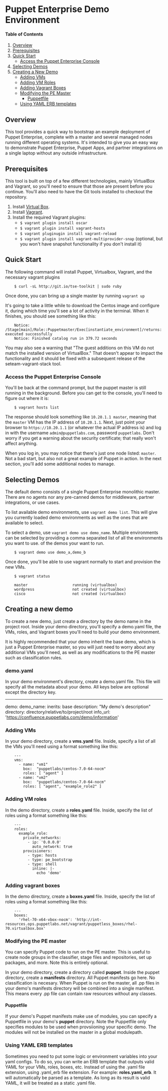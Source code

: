 # Puppet Enterprise Demo Environment

#### Table of Contents

1. [Overview](#overview)
2. [Prerequisites](#prerequisites)
3. [Quick Start](#quick-start)
    * [Access the Puppet Enterprise Console](#access-the-puppet-enterprise-console)
4. [Selecting Demos](#selecting-demos)
5. [Creating a New Demo](#creating-a-new-demo)
    * [Adding VMs](#adding-vms)
    * [Adding VM Roles](#adding-vm-roles)
    * [Adding Vagrant Boxes](#adding-vagrant-boxes)
    * [Modifying the PE Master](#modifying-the-pe-master)
        * [Puppetfile](#puppetfile)
    * [Using YAML ERB templates](#using-yaml-erb-templates)


## Overview

This tool provides a quick way to bootstrap an example deployment of Puppet
Enterprise, complete with a master and several managed nodes running different
operating systems. It's intended to give you an easy way to demonstrate Puppet
Enterprise, Puppet Apps, and partner integrations  on a single laptop without 
any outside infrastructure.

## Prerequisites 

This tool is built on top of a few different technologies, mainly VirtualBox
and Vagrant, so you'll need to ensure that those are present before you
continue. You'll also need to have the Git tools installed to checkout the
repository. 

1. Install [Virtual Box](https://www.virtualbox.org/wiki/Downloads).
2. Install [Vagrant](http://vagrantup.com/).
3. Install the required Vagrant plugins:
    * `$ vagrant plugin install oscar`
    * `$ vagrant plugin install vagrant-hosts`
    * `$ vagrant pluginugin install vagrant-reload`
    * `$ vagrant plugin install vagrant-multiprovider-snap` (optional, but you won't have snapshot functionality if you don't install it)

## Quick Start

The following command will install Puppet, Virtualbox, Vagrant, and the
necessary vagrant plugins

        $ curl -sL http://git.io/tse-toolkit | sudo ruby

Once done, you can bring up a single master by running `vagrant up`

It's going to take a little while to download the Centos image and configure
it, during which time you'll see a lot of activity in the terminal. When it
finishes, you should see something like this:

        Notice: /Stage[main]/Role::Puppetmaster/Exec[instantiate_environment]/returns: executed successfully
        Notice: Finished catalog run in 379.72 seconds

You may also see a warning that "The guest additions on this VM do not match
the installed version of VirtualBox." That doesn't appear to impact the
functionality and it should be fixed with a subsequent release of the
seteam-vagrant-stack tool.

### Access the Puppet Enterprise Console

You'll be back at the command prompt, but the puppet master is still running in
the background. Before you can get to the console, you'll need to figure out
where it is:

        $ vagrant hosts list

The response should look something like `10.20.1.1 master`, meaning that the
`master` VM has the IP address of `10.20.1.1`. Next, just point your browser to
`https://10.20.1.1` (or whatever the actual IP address is) and log in with the
username `admin@puppetlabs.com`, password `puppetlabs`. Don't worry if you get
a warning about the security certificate; that really won't affect anything. 

When you log in, you may notice that there's just one node listed: `master`.
Not a bad start, but also not a great example of Puppet in action. In the next
section, you'll add some additional nodes to manage.

## Selecting Demos

The default demo consists of a single Puppet Enterprise monolithic master.  There
are no agents nor any pre-canned demos for middleware, partner integrations, or
use cases.

To list available demo environments, use `vagrant demo list`.  This will give
you currently loaded demo environments as well as the ones that are available
to select.

To select a demo, use `vagrant demo use demo_name`.  Multiple environments can
be selected by providing a comma separated list of all the environments you
want to use.  of the demos your want to run.

        $ vagrant demo use demo_a,demo_b

Once done, you'll be able to use vagrant normally to start and provision the
new VMs.

        $ vagrant status

        master                    running (virtualbox)
        wordpress                 not created (virtualbox)
        cisco                     not created (virtualbox)

## Creating a new demo

To create a new demo, just create a directory by the demo name in the project
root. Inside your demo directory, you'll specify a demo.yaml file, the VMs,
roles, and Vagrant boxes you'll need to build your demo environment.

It is highly recommended that your demo inherit the base demo, which is just a
Puppet Enterprise master, so you will just need to worry about any additional
VMs you'll need, as well as any modifications to the PE master such as
classification rules.

### demo.yaml

In your demo environment's directory, create a demo.yaml file.  This file will
specify all the metadata about your demo. All keys below are optional except
the directory key.

---
demo:
  demo_name:
    inerits: base
    description: "My demo's description"
    directory: directory/relative/to/project/root
    info_url: 'https://confluence.puppetlabs.com/demo/information'

### Adding VMs

In your demo directory, create a **vms.yaml** file.  Inside, specify a list of
all the VMs you'll need using a format something like this:

        ---
        vms:
          - name: "vm1"
            box:  "puppetlabs/centos-7.0-64-nocm"
            roles: [ "agent" ]
          - name: "vm2"
            box:  "puppetlabs/centos-7.0-64-nocm"
            roles: [ "agent", "example_role2" ]


### Adding VM roles

In the demo directory, create a **roles.yaml** file. Inside, specify the list
of roles using a format something like this: 

        ---
        roles:
          example_role:
            private_networks:
              - ip: '0.0.0.0'
                auto_network: true
            provisioners:
              - type: hosts
              - type: pe_bootstrap
              - type: shell
                inline: |-
                  echo 'demo'

### Adding vagrant boxes

In the demo directory, create a **boxes.yaml** file. Inside, specify the list
of roles using a format something like this: 

        ---
        boxes:
          'rhel-70-x64-vbox-nocm': 'http://int-resources.ops.puppetlabs.net/vagrant/puppetless_boxes/rhel-70.virtualbox.box'

### Modifying the PE master

You can specify Puppet code to run on the PE master. This is useful to create
node groups in the classifier, stage files and repositories, set up packages,
and more.  Note this is entirely optional. 

In your demo directory, create a directory called **puppet**. Inside the puppet
directory, create a **manifests** directory. All Puppet manifests go here. No
classification is necesary.  When Puppet is run on the master, all .pp files in
your demo's manifests directory will be combined into a single manifest.  This
means every .pp file can contain raw resources without any classes.

#### Puppetfile

If your demo's Puppet manifests make use of modules, you can specify a
Puppetfile in your demo's **puppet** directory. Note the Puppetfile only
specifies modules to be used when provsiioning your specific demo.  The modules
will not be installed on the master in a global modulepath.


### Using YAML ERB templates

Sometimes you need to put some logic or environment variables into your yaml
configs.  To do so, you can write an ERB template that outputs valid YAML for
your VMs, roles, boxes, etc.  Instead of using the .yaml file extension, using
.yaml_erb file extension.  For example: **roles.yaml_erb**. It will
automatically be parsed as a template. As long as its result is valid YAML, it
will be treated as a static .yaml file. 
